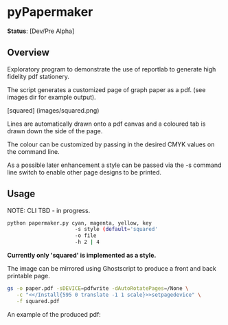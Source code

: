 # pyPapermaker

**Status**: [Dev/Pre Alpha] 

## Overview
Exploratory program to demonstrate the use of reportlab
to generate high fidelity pdf stationery.

The script generates a customized page of graph paper as a pdf. 
(see images dir for example output).

[squared] (images/squared.png) 

Lines are automatically drawn onto a pdf canvas and a coloured
tab is drawn down the side of the page.

The colour can be customized by passing in the desired CMYK
values on the command line.

As a possible later enhancement a style can be passed via
the -s command line switch to enable other page designs to
be printed.

## Usage
NOTE: CLI TBD - in progress.
``` bash
python papermaker.py cyan, magenta, yellow, key 
                      -s style (default='squared'
                      -o file
                      -h 2 | 4
```
**Currently only 'squared' is implemented as a style.**
 
The image can be mirrored using Ghostscript to produce a front
and back printable page.

```bash
gs -o paper.pdf -sDEVICE=pdfwrite -dAutoRotatePages=/None \
   -c "<</Install{595 0 translate -1 1 scale}>>setpagedevice" \
   -f squared.pdf
```

An example of the produced pdf: 

[](images/squared.pdf)